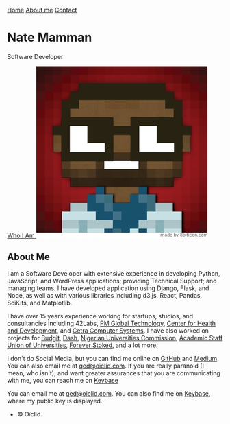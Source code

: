 [Home](#) [About me](#about) [Contact](#contact)

Nate Mamman
===========

Software Developer

[Who I Am ![](images/me.jpg)](#about)

About Me
--------

I am a Software Developer with extensive experience in developing
Python, JavaScript, and WordPress applications; providing Technical
Support; and managing teams. I have developed application using Django,
Flask, and Node, as well as with various libraries including d3.js,
React, Pandas, SciKits, and Matplotlib.

I have over 15 years experience working for startups, studios, and
consultancies including 42Labs, [PM Global
Technology](https://www.pmglobaltechnology.com/), [Center for Health and
Development](http://chduniport.org/), and [Cetra Computer
Systems](cetracom.net). I have also worked on projects for
[Budgit](https://yourbudgit.com), [Dash](https://dash.ng), [Nigerian
Universities Commission](http://nuc.edu.ng/), [Academic Staff Union of
Universities](http://asuu.com.ng/), [Forever
Stoked](https://www.foreverstoked.com/), and a lot more.

I don't do Social Media, but you can find me online on
[GitHub](https://github.com/oiclid) and
[Medium](https://medium.com/@oiclid). You can also email me at
[qed@oiclid.com](mailto:qed@oiclid.com). If you are really paranoid (I
mean, who isn't), and want greater assurances that you are communicating
with me, you can reach me on [Keybase](https://keybase.io/oiclid)

You can email me at [qed@oiclid.com](mailto:qed@oiclid.com). You can
also find me on [Keybase](https://keybase.io/oiclid), where my public
key is displayed.

-   🄯 Oïclid.

